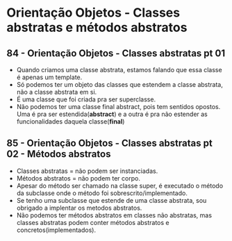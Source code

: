 # Orientação Objetos - Classes abstratas e métodos abstratos

## 84 - Orientação Objetos - Classes abstratas pt 01

- Quando criamos uma classe abstrata, estamos falando que essa classe é apenas um template.
- Só podemos ter um objeto das classes que estendem a classe abstrata, não a classe abstrata em si.
- É uma classe que foi criada pra ser superclasse.
- Não podemos ter uma classe final abstract, pois tem sentidos opostos. Uma é pra ser estendida(**abstract**) e a outra é pra não estender as funcionalidades daquela classe(**final**) 

## 85 - Orientação Objetos - Classes abstratas pt 02 - Métodos abstratos

- Classes abstratas = não podem ser instanciadas.
- Métodos abstratos = não podem ter corpo.
- Apesar do método ser chamado na classe super, é executado o método da subclasse onde o método foi sobrescrito/implementado.
- Se tenho uma subclasse que estende de uma classe abstrata, sou obrigado a implentar os metodos abstratos.
- Não podemos ter métodos abstratos em classes não abstratas, mas classes abstratas podem conter métodos abstratos e concretos(implementados).